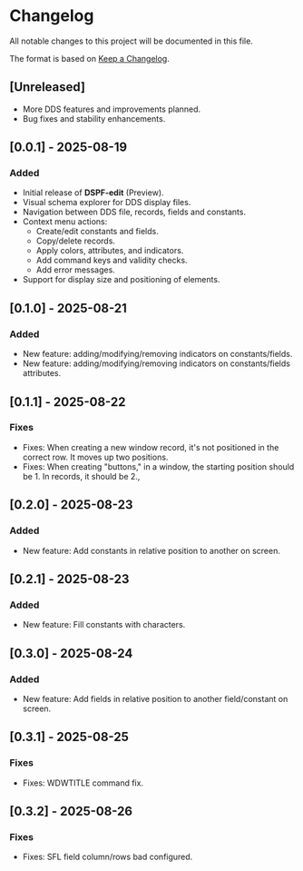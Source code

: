 # Changelog
All notable changes to this project will be documented in this file.

The format is based on [Keep a Changelog](https://keepachangelog.com/en/1.0.0/).

## [Unreleased]

- More DDS features and improvements planned.
- Bug fixes and stability enhancements.

## [0.0.1] - 2025-08-19
### Added
- Initial release of **DSPF-edit** (Preview).
- Visual schema explorer for DDS display files.
- Navigation between DDS file, records, fields and constants.
- Context menu actions:
  - Create/edit constants and fields.
  - Copy/delete records.
  - Apply colors, attributes, and indicators.
  - Add command keys and validity checks.
  - Add error messages.
- Support for display size and positioning of elements.

## [0.1.0] - 2025-08-21
### Added
- New feature: adding/modifying/removing indicators on constants/fields.
- New feature: adding/modifying/removing indicators on constants/fields attributes.

## [0.1.1] - 2025-08-22
### Fixes
- Fixes: When creating a new window record, it's not positioned in the correct row. It moves up two positions.
- Fixes: When creating "buttons," in a window, the starting position should be 1. In records, it should be 2., 

## [0.2.0] - 2025-08-23
### Added
- New feature: Add constants in relative position to another on screen.

## [0.2.1] - 2025-08-23
### Added
- New feature: Fill constants with characters.

## [0.3.0] - 2025-08-24
### Added
- New feature: Add fields in relative position to another field/constant on screen.

## [0.3.1] - 2025-08-25
### Fixes
- Fixes: WDWTITLE command fix.

## [0.3.2] - 2025-08-26
### Fixes
- Fixes: SFL field column/rows bad configured.